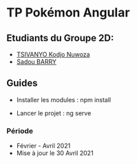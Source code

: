 # TP Pokémon Angular

## Etudiants du Groupe 2D:  
- [TSIVANYO Kodjo Nuwoza](https://marctsivanyo.github.io/)
- [Sadou BARRY](https://github.com/sabari2018)

## Guides

- Installer les modules : npm install

- Lancer le projet : ng serve

### Période
 - Février - Avril 2021
 - Mise à jour le 30 Avril 2021
